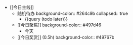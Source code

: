 - [[今日主线]]
	- 随机待办
	  background-color:: #264c9b
	  collapsed:: true
		- {{query (todo later)}}
	- [[今日聚焦]] 
	  background-color:: #497d46
		- 今天
	- [[今日奖赏]] (0.5h)
	  background-color:: #49767b
